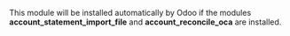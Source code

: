 This module will be installed automatically by Odoo if the modules
**account_statement_import_file** and **account_reconcile_oca** are
installed.
